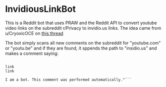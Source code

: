 # InvidiousLinkBot

This is a Reddit bot that uses PRAW and the Reddit API to convert youtube video links on the subreddit r/Privacy to invidio.us links. The idea came from u/CryoxicOCE on [this thread](https://www.reddit.com/r/privacy/comments/cnbcow/in_the_movie_snowden_phones_are_put_in_microwaves)


The bot simply scans all new comments on the subreddit for "youtube.com" or "youtu.be" and if they are found, it sppends the path to "insidio.us" and makes a comment saying:

```"Hey, I noticed you linked a YouTube video in your comment. For privacy, here are your links converted to invidio.us: 

link
link

I am a bot. This comment was performed automatically."```

